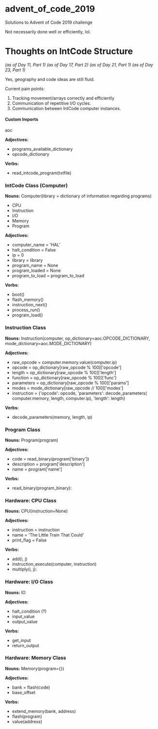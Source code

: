 # advent_of_code_2019
 Solutions to Advent of Code 2019 challenge

 Not necessarily done well or efficiently, lol.

#

# Thoughts on IntCode Structure

_(as of Day 11, Part 1)_
_(as of Day 17, Part 2)_
_(as of Day 21, Part 1)_
_(as of Day 23, Part 1)_


Yes, geography and code ideas are still fluid.

Current pain points:
1. Tracking movement/arrays correctly and efficiently
2. Communication of repetitive I/O cycles.
3. Communication between IntCode computer instances.


#### Custom Imports

aoc

**Adjectives:**
- programs_available_dictionary
- opcode_dictionary

**Verbs:**
- read_intcode_program(txtfile)


### IntCode Class (Computer)
**Nouns:**
Computer(library = dictionary of information regarding programs)
- CPU
- Instruction
- I/O
- Memory
- Program


**Adjectives:**
- computer_name = 'HAL'
- halt_condition = False
- ip = 0
- library = library
- program_name = None
- program_loaded = None
- program_to_load = program_to_load


**Verbs:**
- boot()
- flash_memory()
- instruction_next()
- process_run()
- program_load()


### Instruction Class
**Nouns:**
Instruction(computer, op_dictionary=aoc.OPCODE_DICTIONARY,
            mode_dictionary=aoc.MODE_DICTIONARY)


**Adjectives:**
- raw_opcode = computer.memory.value(computer.ip)
- opcode = op_dictionary[raw_opcode % 100]['opcode']
- length = op_dictionary[raw_opcode % 100]['length']
- function = op_dictionary[raw_opcode % 100]['func']
- parameters = op_dictionary[raw_opcode % 100]['params']
- modes = mode_dictionary[raw_opcode // 100]['modes']
- instruction = {'opcode': opcode,
                 'parameters': decode_parameters(
                    computer.memory,
                    length,
                    computer.ip),
                'length': length}


**Verbs:**
- decode_parameters(memory, length, ip)


### Program Class
**Nouns:**
Program(program)


**Adjectives:**
- code = read_binary(program['binary'])
- description = program['description']
- name = program['name']


**Verbs:**
- read_binary(program_binary):


### Hardware:  CPU Class
**Nouns:**
CPU(instruction=None)


**Adjectives:**
- instruction = instruction
- name = 'The Little Train That Could'
- print_flag = False


**Verbs:**
- add(i, j)
- instruction_execute(computer, instruction)
- multiply(i, j):


### Hardware:  I/O Class
**Nouns:**
IO

**Adjectives:**
- halt_condition (?)
- input_value
- output_value

**Verbs:**
- get_input
- return_output


### Hardware:  Memory Class
**Nouns:**
Memory(program={})


**Adjectives:**
- bank = flash(code)
- base_offset


**Verbs:**
- extend_memory(bank, address)
- flash(program)
- value(address)

